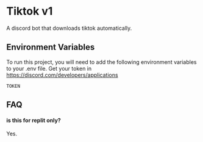 # Tiktok v1

A discord bot that downloads tiktok automatically.
## Environment Variables

To run this project, you will need to add the following environment variables to your .env file. Get your token in https://discord.com/developers/applications

`TOKEN`



## FAQ

#### is this for replit only?

Yes.



